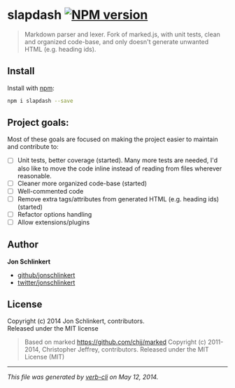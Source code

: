 # slapdash [![NPM version](https://badge.fury.io/js/slapdash.png)](http://badge.fury.io/js/slapdash)

> Markdown parser and lexer. Fork of marked.js, with unit tests, clean and organized code-base, and only doesn't generate unwanted HTML (e.g. heading ids).

## Install
Install with [npm](npmjs.org):

```bash
npm i slapdash --save
```


## Project goals:

Most of these goals are focused on making the project easier to maintain and contribute to:

- [ ] Unit tests, better coverage (started). Many more tests are needed, I'd also like to move the code inline instead of reading from files wherever reasonable.
- [ ] Cleaner more organized code-base (started)
- [ ] Well-commented code
- [ ] Remove extra tags/attributes from generated HTML (e.g. heading ids) (started)
- [ ] Refactor options handling
- [ ] Allow extensions/plugins

## Author

**Jon Schlinkert**

+ [github/jonschlinkert](https://github.com/jonschlinkert)
+ [twitter/jonschlinkert](http://twitter.com/jonschlinkert)

## License
Copyright (c) 2014 Jon Schlinkert, contributors.  
Released under the MIT license

> Based on marked <https://github.com/chjj/marked>
> Copyright (c) 2011-2014, Christopher Jeffrey, contributors.
> Released under the MIT License (MIT)

***

_This file was generated by [verb-cli](https://github.com/assemble/verb-cli) on May 12, 2014._